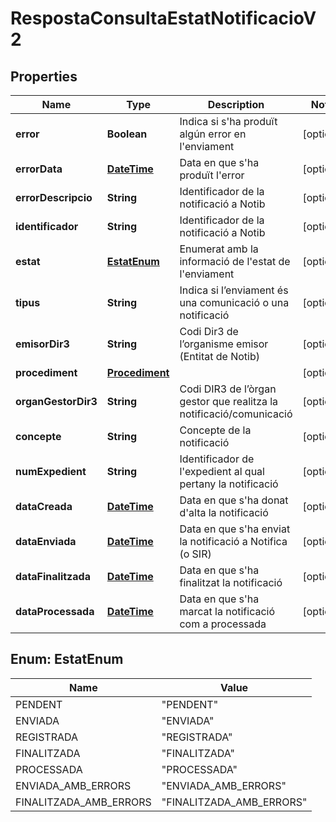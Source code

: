 # RespostaConsultaEstatNotificacioV2

## Properties
Name | Type | Description | Notes
------------ | ------------- | ------------- | -------------
**error** | **Boolean** | Indica si s&#x27;ha produït algún error en l&#x27;enviament |  [optional]
**errorData** | [**DateTime**](DateTime.md) | Data en que s&#x27;ha produït l&#x27;error |  [optional]
**errorDescripcio** | **String** | Identificador de la notificació a Notib |  [optional]
**identificador** | **String** | Identificador de la notificació a Notib |  [optional]
**estat** | [**EstatEnum**](#EstatEnum) | Enumerat amb la informació de l&#x27;estat de l&#x27;enviament |  [optional]
**tipus** | **String** | Indica si l’enviament és una comunicació o una notificació |  [optional]
**emisorDir3** | **String** | Codi Dir3 de l’organisme emisor (Entitat de Notib) |  [optional]
**procediment** | [**Procediment**](Procediment.md) |  |  [optional]
**organGestorDir3** | **String** | Codi DIR3 de l’òrgan gestor que realitza la notificació/comunicació |  [optional]
**concepte** | **String** | Concepte de la notificació |  [optional]
**numExpedient** | **String** | Identificador de l&#x27;expedient al qual pertany la notificació |  [optional]
**dataCreada** | [**DateTime**](DateTime.md) | Data en que s&#x27;ha donat d&#x27;alta la notificació |  [optional]
**dataEnviada** | [**DateTime**](DateTime.md) | Data en que s&#x27;ha enviat la notificació a Notifica (o SIR) |  [optional]
**dataFinalitzada** | [**DateTime**](DateTime.md) | Data en que s&#x27;ha finalitzat la notificació |  [optional]
**dataProcessada** | [**DateTime**](DateTime.md) | Data en que s&#x27;ha marcat la notificació com a processada |  [optional]

<a name="EstatEnum"></a>
## Enum: EstatEnum
Name | Value
---- | -----
PENDENT | &quot;PENDENT&quot;
ENVIADA | &quot;ENVIADA&quot;
REGISTRADA | &quot;REGISTRADA&quot;
FINALITZADA | &quot;FINALITZADA&quot;
PROCESSADA | &quot;PROCESSADA&quot;
ENVIADA_AMB_ERRORS | &quot;ENVIADA_AMB_ERRORS&quot;
FINALITZADA_AMB_ERRORS | &quot;FINALITZADA_AMB_ERRORS&quot;
